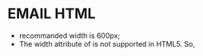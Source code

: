 EMAIL HTML
======
- recommanded width is 600px;
- The width attribute of <table> is not supported in HTML5. So, <table style="width:600px;" width="600px"></table>